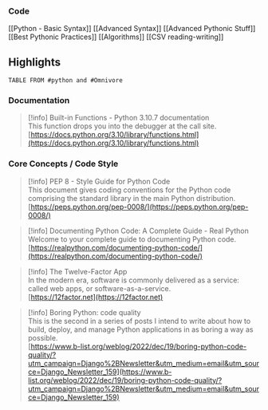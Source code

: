 ### Code
[[Python - Basic Syntax]]
[[Advanced Syntax]]
[[Advanced Pythonic Stuff]]
[[Best Pythonic Practices]]
[[Algorithms]]
[[CSV reading-writing]]
## Highlights
```dataview
TABLE FROM #python and #Omnivore 
```
### Documentation

> [!info] Built-in Functions - Python 3.10.7 documentation  
> This function drops you into the debugger at the call site.  
> [https://docs.python.org/3.10/library/functions.html](https://docs.python.org/3.10/library/functions.html)  
### Core Concepts / Code Style

> [!info] PEP 8 - Style Guide for Python Code  
> This document gives coding conventions for the Python code comprising the standard library in the main Python distribution.  
> [https://peps.python.org/pep-0008/](https://peps.python.org/pep-0008/)  

> [!info] Documenting Python Code: A Complete Guide - Real Python  
> Welcome to your complete guide to documenting Python code.  
> [https://realpython.com/documenting-python-code/](https://realpython.com/documenting-python-code/)  

> [!info] The Twelve-Factor App  
> In the modern era, software is commonly delivered as a service: called web apps, or software-as-a-service.  
> [https://12factor.net](https://12factor.net)  

> [!info] Boring Python: code quality  
> This is the second in a series of posts I intend to write about how to build, deploy, and manage Python applications in as boring a way as possible.  
> [https://www.b-list.org/weblog/2022/dec/19/boring-python-code-quality/?utm_campaign=Django%2BNewsletter&utm_medium=email&utm_source=Django_Newsletter_159](https://www.b-list.org/weblog/2022/dec/19/boring-python-code-quality/?utm_campaign=Django%2BNewsletter&utm_medium=email&utm_source=Django_Newsletter_159)  
